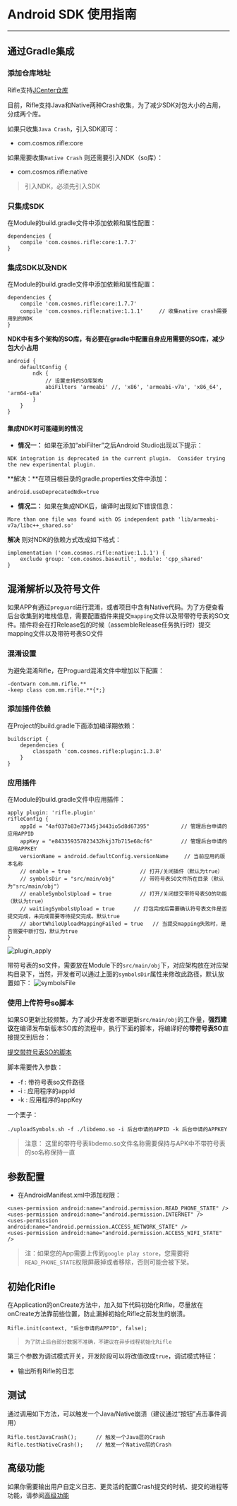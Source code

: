 # Android SDK 使用指南

---

## 通过Gradle集成

### 添加仓库地址
Rifle支持[JCenter仓库](http://jcenter.bintray.com/com/cosmos/rifle/)

目前，Rifle支持Java和Native两种Crash收集，为了减少SDK对包大小的占用，分成两个库。

如果只收集`Java Crash`，引入SDK即可：

- com.cosmos.rifle:core

如果需要收集`Native Crash` 则还需要引入NDK（so库）：

- com.cosmos.rifle:native

> 引入NDK，必须先引入SDK

### 只集成SDK
在Module的build.gradle文件中添加依赖和属性配置：

```
dependencies {
    compile 'com.cosmos.rifle:core:1.7.7'
}
```

### 集成SDK以及NDK
在Module的build.gradle文件中添加依赖和属性配置：

```
dependencies {
    compile 'com.cosmos.rifle:core:1.7.7'
    compile 'com.cosmos.rifle:native:1.1.1'     // 收集native crash需要用到的NDK
}
```

**NDK中有多个架构的SO库，有必要在gradle中配置自身应用需要的SO库，减少包大小占用**

```
android {
    defaultConfig {
        ndk {
            // 设置支持的SO库架构
            abiFilters 'armeabi' //, 'x86', 'armeabi-v7a', 'x86_64', 'arm64-v8a'
        }
    }
}
```

#### 集成NDK时可能碰到的情况
- **情况一：**
如果在添加“abiFilter”之后Android Studio出现以下提示：

`NDK integration is deprecated in the current plugin.  Consider trying the new experimental plugin.`

**解决：**在项目根目录的gradle.properties文件中添加：

`android.useDeprecatedNdk=true`

- **情况二：**
如果在集成NDK后，编译时出现如下错误信息：

`More than one file was found with OS independent path 'lib/armeabi-v7a/libc++_shared.so'`

**解决**
则对NDK的依赖方式改成如下格式：

```
implementation ('com.cosmos.rifle:native:1.1.1') {
    exclude group: 'com.cosmos.baseutil', module: 'cpp_shared'
}
```

## 混淆解析以及符号文件
如果APP有通过`proguard`进行混淆，或者项目中含有Native代码。为了方便查看后台收集到的堆栈信息，需要配置插件来提交`mapping`文件以及带带符号表的SO文件。插件将会在打Release包的时候（assembleRelease任务执行时）提交mapping文件以及带符号表SO文件

### 混淆设置
为避免混淆Rifle，在Proguard混淆文件中增加以下配置：

```
-dontwarn com.mm.rifle.**
-keep class com.mm.rifle.**{*;}
```

### 添加插件依赖
在Project的build.gradle下面添加编译期依赖：

```
buildscript {
    dependencies {
        classpath 'com.cosmos.rifle:plugin:1.3.8'
    }
}
```


### 应用插件
在Module的build.gradle文件中应用插件：

```
apply plugin: 'rifle.plugin'
rifleConfig {
    appId = "4af037b83e77345j3443io5d8d67395"          // 管理后台申请的应用APPID
    appKey = "e843359357823432hkj37b715e68cf6"         // 管理后台申请的应用APPKEY
    versionName = android.defaultConfig.versionName     // 当前应用的版本名称
    // enable = true                      // 打开/关闭插件（默认为true）
    // symbolsDir = "src/main/obj"        // 带符号表SO文件所在目录（默认为"src/main/obj"）
    // enableSymbolsUpload = true         // 打开/关闭提交带符号表SO的功能（默认为true）
    // waitingSymbolsUpload = true      // 打包完成后需要确认符号表文件是否提交完成，未完成需要等待提交完成。默认true
    // abortWhileUploadMappingFailed = true   // 当提交mapping失败时，是否需要中断打包，默认为true
}
```

![plugin_apply](./images/plugin_apply.png)

带符号表的so文件，需要放在Module下的`src/main/obj`下，对应架构放在对应架构目录下，当然，开发者可以通过上面的`symbolsDir`属性来修改此路径，默认放置如下：
![symbolsFile](./images/symbolsFile.png)

### 使用上传符号so脚本

如果SO更新比较频繁，为了减少开发者不断更新`src/main/obj`的工作量，**强烈建议**在编译发布新版本SO库的流程中，执行下面的脚本，将编译好的**带符号表SO**直接提交到后台：

[提交带符号表SO的脚本](./geng-xin-ri-zhi/ti-jiao-dai-fu-hao-biao-so-jiao-ben-geng-xin-ri-zhi.md)

脚本需要传入参数：

- -f : 带符号表so文件路径
- -i : 应用程序的appId
- -k : 应用程序的appKey

一个栗子：

```
./uploadSymbols.sh -f ./libdemo.so -i 后台申请的APPID -k 后台申请的APPKEY
```

> 注意： 这里的带符号表libdemo.so文件名称需要保持与APK中不带符号表的so名称保持一直

## 参数配置

- 在AndroidManifest.xml中添加权限：

```
<uses-permission android:name="android.permission.READ_PHONE_STATE" />
<uses-permission android:name="android.permission.INTERNET" />
<uses-permission android:name="android.permission.ACCESS_NETWORK_STATE" />
<uses-permission android:name="android.permission.ACCESS_WIFI_STATE" />
```

> 注：如果您的App需要上传到`google play store`，您需要将`READ_PHONE_STATE`权限屏蔽掉或者移除，否则可能会被下架。

## 初始化Rifle

在Application的onCreate方法中，加入如下代码初始化Rifle，尽量放在onCreate方法靠前些位置，防止漏掉初始化Rifle之前发生的崩溃。

```
Rifle.init(context, "后台申请的APPID", false);
```

> `为了防止后台部分数据不准确，不建议在异步线程初始化Rifle`

第三个参数为调试模式开关，开发阶段可以将改值改成`true`，调试模式特征：
- 输出所有Rifle的日志

## 测试
通过调用如下方法，可以触发一个Java/Native崩溃（建议通过“按钮”点击事件调用）

```
Rifle.testJavaCrash();      // 触发一个Java层的Crash
Rifle.testNativeCrash();    // 触发一个Native层的Crash
```

## 高级功能
如果你需要输出用户自定义日志、更灵活的配置Crash提交的时机、提交的进程等功能，请参阅[高级功能](./gao-ji-gong-neng.md)


